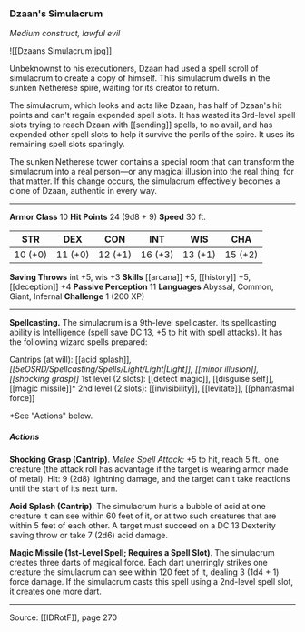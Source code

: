 ### Dzaan's Simulacrum
_Medium construct, lawful evil_

![[Dzaans Simulacrum.jpg]]

Unbeknownst to his executioners, Dzaan had used a spell scroll of simulacrum to create a copy of himself. This simulacrum dwells in the sunken Netherese spire, waiting for its creator to return.

The simulacrum, which looks and acts like Dzaan, has half of Dzaan's hit points and can't regain expended spell slots. It has wasted its 3rd-level spell slots trying to reach Dzaan with [[sending]] spells, to no avail, and has expended other spell slots to help it survive the perils of the spire. It uses its remaining spell slots sparingly.

The sunken Netherese tower contains a special room that can transform the simulacrum into a real person—or any magical illusion into the real thing, for that matter. If this change occurs, the simulacrum effectively becomes a clone of Dzaan, authentic in every way.




---

**Armor Class** 10
**Hit Points** 24 (9d8 + 9)
**Speed** 30 ft.

| STR     | DEX     | CON     | INT     | WIS     | CHA     |
|---------|---------|---------|---------|---------|---------|
| 10 (+0) | 11 (+0) | 12 (+1) | 16 (+3) | 13 (+1) | 15 (+2) |

**Saving Throws** int +5, wis +3
**Skills** [[arcana]] +5, [[history]] +5, [[deception]] +4
**Passive Perception** 11
**Languages** Abyssal, Common, Giant, Infernal
**Challenge** 1 (200 XP)

---

**Spellcasting.** The simulacrum is a 9th-level spellcaster. Its spellcasting ability is Intelligence (spell save DC 13, +5 to hit with spell attacks). It has the following wizard spells prepared:

Cantrips (at will): [[acid splash]]*, [[5eOSRD/Spellcasting/Spells/Light/Light|Light]], [[minor illusion]], [[shocking grasp]]*
1st level (2 slots): [[detect magic]], [[disguise self]], [[magic missile]]*
2nd level (2 slots): [[invisibility]], [[levitate]], [[phantasmal force]]

*See "Actions" below.

##### Actions
**Shocking Grasp (Cantrip)**. _Melee Spell Attack:_ +5 to hit, reach 5 ft., one creature (the attack roll has advantage if the target is wearing armor made of metal). Hit: 9 (2d8) lightning damage, and the target can't take reactions until the start of its next turn.

**Acid Splash (Cantrip)**. The simulacrum hurls a bubble of acid at one creature it can see within 60 feet of it, or at two such creatures that are within 5 feet of each other. A target must succeed on a DC 13 Dexterity saving throw or take 7 (2d6) acid damage.

**Magic Missile (1st-Level Spell; Requires a Spell Slot)**. The simulacrum creates three darts of magical force. Each dart unerringly strikes one creature the simulacrum can see within 120 feet of it, dealing 3 (1d4 + 1) force damage. If the simulacrum casts this spell using a 2nd-level spell slot, it creates one more dart.


---

Source: [[IDRotF]], page 270
